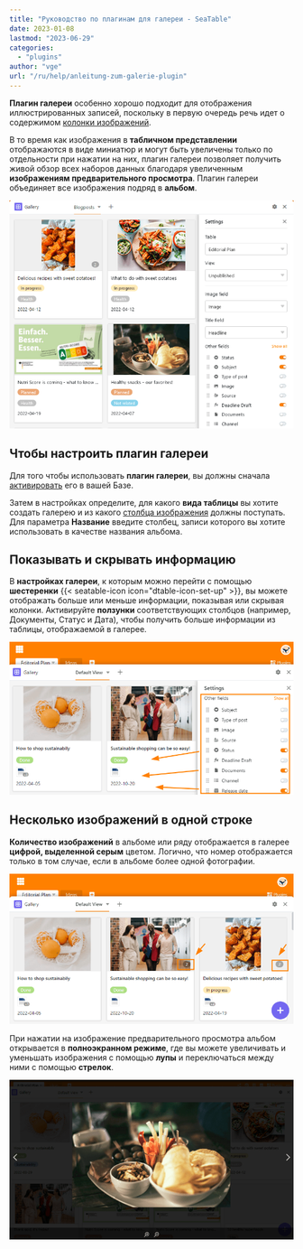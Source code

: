 ```yaml
---
title: "Руководство по плагинам для галереи - SeaTable"
date: 2023-01-08
lastmod: "2023-06-29"
categories: 
  - "plugins"
author: "vge"
url: "/ru/help/anleitung-zum-galerie-plugin"
---
```


**Плагин галереи** особенно хорошо подходит для отображения иллюстрированных записей, поскольку в первую очередь речь идет о содержимом [колонки изображений](https://seatable.io/ru/docs/dateien-und-bilder/die-bild-spalte/).

В то время как изображения в **табличном представлении** отображаются в виде миниатюр и могут быть увеличены только по отдельности при нажатии на них, плагин галереи позволяет получить живой обзор всех наборов данных благодаря увеличенным **изображениям предварительного просмотра**. Плагин галереи объединяет все изображения подряд в **альбом**.

![Плагин галереи](images/Galerie-Plugin.png)

## Чтобы настроить плагин галереи

Для того чтобы использовать **плагин галереи**, вы должны сначала [активировать](https://seatable.io/ru/docs/arbeiten-mit-plugins/aktivieren-eines-plugins-in-einer-base/) его в вашей Базе.

Затем в настройках определите, для какого **вида таблицы** вы хотите создать галерею и из какого [столбца изображения](https://seatable.io/ru/docs/dateien-und-bilder/die-bild-spalte/) должны поступать. Для параметра **Название** введите столбец, записи которого вы хотите использовать в качестве названия альбома.

## Показывать и скрывать информацию

В **настройках галереи**, к которым можно перейти с помощью **шестеренки** {{< seatable-icon icon="dtable-icon-set-up" >}}, вы можете отображать больше или меньше информации, показывая или скрывая колонки. Активируйте **ползунки** соответствующих столбцов (например, Документы, Статус и Дата), чтобы получить больше информации из таблицы, отображаемой в галерее.

![](images/galerie-plugin.png)

## Несколько изображений в одной строке

**Количество изображений** в альбоме или ряду отображается в галерее **цифрой, выделенной серым** цветом. Логично, что номер отображается только в том случае, если в альбоме более одной фотографии.

![Плагин галереи серый номер](images/graue-nummer.png)

При нажатии на изображение предварительного просмотра альбом открывается в **полноэкранном режиме**, где вы можете увеличивать и уменьшать изображения с помощью **лупы** и переключаться между ними с помощью **стрелок**.

![Полноэкранный режим в плагине галереи](images/Vollbildmodus-im-Galerie-Plugin.png)
